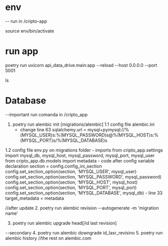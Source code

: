 
# env

-- run in /cripto-app

source env/bin/activate


# run app

poetry run uvicorn api_data_drive.main:app --reload --host 0.0.0.0 --port 5001

ls
# Database

--important run comanda in /cripto_app

1. poetry run alembic init [migrations/alembic]
1.1 config file alembic.ini
    - change line 63
        sqlalchemy.url = mysql+pymysql://%(MYSQL_USER)s:%(MYSQL_PASSWORD)s@%(MYSQL_HOST)s:%(MYSQL_PORT)s/%(MYSQL_DATABASE)s

1.2 config file env.py on migrations folder
    - imports 
        from cripto_app.settings import mysql_db, mysql_host, mysql_password, mysql_port, mysql_user
        from cripto_app.db.models import metadata
    - code after config variable declaration
        section = config.config_ini_section
        config.set_section_option(section, 'MYSQL_USER', mysql_user)
        config.set_section_option(section, 'MYSQL_PASSWORD', mysql_password)
        config.set_section_option(section, 'MYSQL_HOST', mysql_host)
        config.set_section_option(section, 'MYSQL_PORT', mysql_port)
        config.set_section_option(section, 'MYSQL_DATABASE', mysql_db)
    - line 33
        target_metadata = metadata

//after update
2. poetry run alembic revision --autogenerate -m 'migration name'

3. poetry run alembic upgrade head[/id last revision]

--secondary
4. poetry run alembic downgrade id_lasr_revisino
5. poetry run alembic history //the rest on alembic.com
